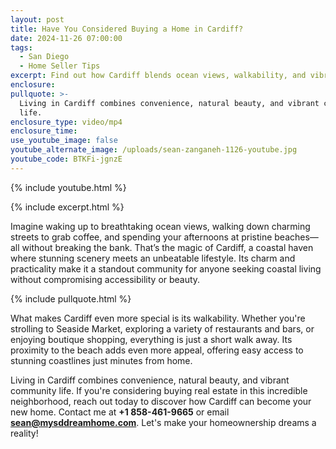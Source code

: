 ```yaml
---
layout: post
title: Have You Considered Buying a Home in Cardiff?
date: 2024-11-26 07:00:00
tags:
  - San Diego
  - Home Seller Tips
excerpt: Find out how Cardiff blends ocean views, walkability, and vibrant living.
enclosure:
pullquote: >-
  Living in Cardiff combines convenience, natural beauty, and vibrant community
  life.
enclosure_type: video/mp4
enclosure_time:
use_youtube_image: false
youtube_alternate_image: /uploads/sean-zanganeh-1126-youtube.jpg
youtube_code: BTKFi-jgnzE
---
```

{% include youtube.html %}

{% include excerpt.html %}

Imagine waking up to breathtaking ocean views, walking down charming streets to grab coffee, and spending your afternoons at pristine beaches—all without breaking the bank. That’s the magic of Cardiff, a coastal haven where stunning scenery meets an unbeatable lifestyle. Its charm and practicality make it a standout community for anyone seeking coastal living without compromising accessibility or beauty.

{% include pullquote.html %}

What makes Cardiff even more special is its walkability. Whether you're strolling to Seaside Market, exploring a variety of restaurants and bars, or enjoying boutique shopping, everything is just a short walk away. Its proximity to the beach adds even more appeal, offering easy access to stunning coastlines just minutes from home.

Living in Cardiff combines convenience, natural beauty, and vibrant community life. If you're considering buying real estate in this incredible neighborhood, reach out today to discover how Cardiff can become your new home. Contact me at **\+1 858-461-9665** or email [**sean@mysddreamhome.com**](mailto:sean@mysddreamhome.com). Let's make your homeownership dreams a reality!